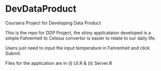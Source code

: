 # DevDataProduct
Coursera Project for Developing Data Product

This is the repo for DDP Project, the shiny applicataion developed is a simple Fahrenheit to Celsius convertor is easier to relate to our daily life.

Users just need to input the input temperature in Fahrenheit and click Submit.

Files for the application are in (i) UI.R & (ii) Server.R


